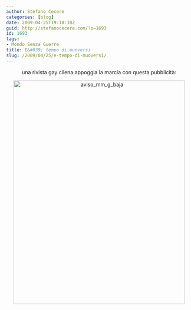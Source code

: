 ```yaml
---
author: Stefano Cecere
categories: [blog]
date: 2009-04-25T19:18:10Z
guid: http://stefanocecere.com/?p=1693
id: 1693
tags:
- Mondo Senza Guerre
title: E&#039; tempo di muoversi
slug: /2009/04/25/e-tempo-di-muoversi/
---
```


<p style="text-align: center">
  una rivista gay cilena appoggia la marcia con questa pubblicità:
</p>

<p style="text-align: center">
  <img class="aligncenter size-full wp-image-1694" title="aviso_mm_g_baja" src="http://stefanocecere.com/wp-content/uploads/sites/3/2009/04/aviso_mm_g_baja.jpg" alt="aviso_mm_g_baja" width="465" height="607" srcset="http://stefanocecere.com/wp-content/uploads/sites/3/2009/04/aviso_mm_g_baja.jpg 665w, http://stefanocecere.com/wp-content/uploads/sites/3/2009/04/aviso_mm_g_baja-230x300.jpg 230w" sizes="(max-width: 465px) 100vw, 465px" />
</p>
